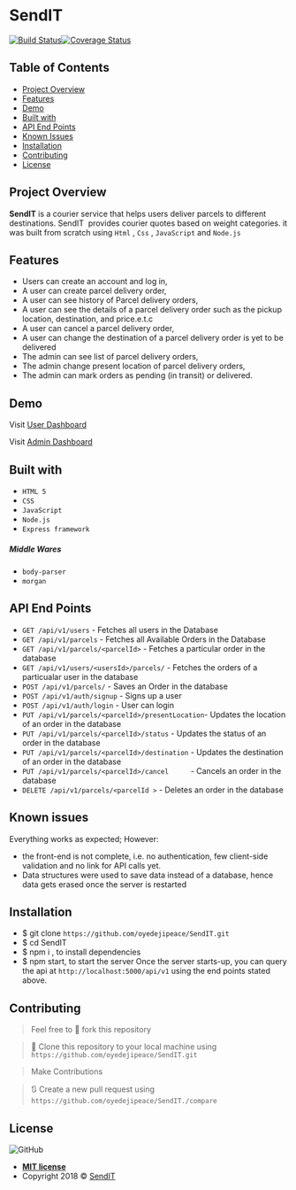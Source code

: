 # SendIT

 [![Build Status](https://travis-ci.org/oyedejipeace/SendIT-react.svg?branch=develop)](https://travis-ci.org/oyedejipeace/SendIT-react)[![Coverage Status](https://coveralls.io/repos/github/oyedejipeace/SendIT-react/badge.svg?branch=develop)](https://coveralls.io/github/oyedejipeace/SendIT-react?branch=develop)



## Table of Contents

* [Project Overview](#Project-Overview)
* [Features](#Features)
* [Demo](#demo)
* [Built with](#built-with)
* [API End Points](#API-End-Points)
* [Known Issues](#Known-issues)
* [Installation](#Installation)
* [Contributing](#contributing)
* [License](#License)

## Project Overview
**SendIT** is a courier service that helps users deliver parcels to different destinations. SendIT  provides courier quotes based on weight categories. it was built from scratch using `Html` , `Css` , `JavaScript` and `Node.js`

## Features

- Users can create an account and log in,
- A user can create parcel delivery order,
- A user can see history of Parcel delivery orders,
- A user can see the details of a parcel delivery order such as the pickup location, destination, and price.e.t.c  
- A user can cancel a parcel delivery order,
- A user can change the destination of a parcel delivery order is yet to be delivered
- The admin can see list of parcel delivery orders,
- The admin change present location of parcel delivery orders,
- The admin can mark orders as pending (in transit) or delivered.

## Demo

Visit [User Dashboard](https://oyedejipeace.github.io/SendIT/UI)

Visit [Admin Dashboard](https://oyedejipeace.github.io/SendIT/UI/admin.html)

## Built with
- `HTML 5`
- `CSS`
- `JavaScript`
- `Node.js`
- `Express framework`

##### Middle Wares
- `body-parser`
- `morgan`

## API End Points
- `GET /api/v1/users`                             -   Fetches all users in the Database
- `GET /api/v1/parcels`                           -   Fetches all Available Orders in the Database
- `GET /api/v1/parcels/<parcelId>`                -   Fetches a particular order in the database
- `GET /api/v1/users/<usersId>/parcels/`      -   Fetches the orders of a particualar user in the database
- `POST /api/v1/parcels/`                         -   Saves an Order in the database
- `POST /api/v1/auth/signup`                      -   Signs up a user
- `POST /api/v1/auth/login`                       -   User can login
- `PUT /api/v1/parcels/<parcelId>/presentLocation`-   Updates the location of an order in the database
- `PUT /api/v1/parcels/<parcelId>/status`         -   Updates the status of an order in the database
- `PUT /api/v1/parcels/<parcelId>/destination`    -   Updates the destination of an order in the database
- `PUT /api/v1/parcels/<parcelId>/cancel     `    -   Cancels an order in the database
- `DELETE /api/v1/parcels/<parcelId >`            -   Deletes an order in the database

 
 ## Known issues
Everything works as expected; However:
- the front-end is not complete, i.e. no authentication, few client-side
   validation and no link for API calls yet.
- Data structures were used to save data instead of a database, hence data gets
   erased once the server is restarted

## Installation

- $ git clone `https://github.com/oyedejipeace/SendIT.git`
- $ cd SendIT
- $ npm i , to install dependencies
- $ npm start, to start the server
Once the server starts-up, you can query the api at `http://localhost:5000/api/v1` using the end points stated above.

## Contributing
>  Feel free to 🍴 fork this repository

>  👯 Clone this repository to your local machine using `https://github.com/oyedejipeace/SendIT.git`

> Make Contributions

> 🔃 Create a new pull request using `https://github.com/oyedejipeace/SendIT./compare`

## License
![GitHub](https://img.shields.io/github/license/mashape/apistatus.svg)

- **[MIT license](https://oyedejipeace.github.io/SendIT/UI/LICENSE.md)**
- Copyright 2018 © <a href="https://oyedejipeace.github.io/SendIT/UI" target="_blank">SendIT</a>

